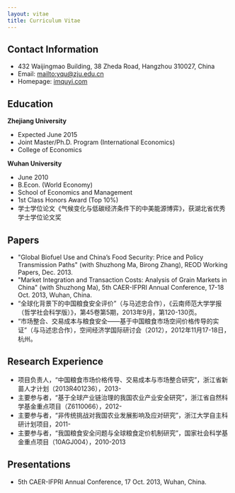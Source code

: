 ```yaml
---
layout: vitae
title: Curriculum Vitae
---
```


## Contact Information

- 432 Waijingmao Building, 38 Zheda Road, Hangzhou 310027, China
- Email: <mailto:yqu@zju.edu.cn>
- Homepage: [imquyi.com](http://imquyi.com/)

## Education

**Zhejiang University**

- Expected June 2015
- Joint Master/Ph.D. Program (International Economics)
- College of Economics

**Wuhan University**

- June 2010
- B.Econ. (World Economy)
- School of Economics and Management
- 1st Class Honors Award (Top 10%)
- 学士学位论文《气候变化与低碳经济条件下的中美能源博弈》，获湖北省优秀学士学位论文奖

## Papers


- "Global Biofuel Use and China’s Food Security: Price and Policy Transmission Paths" (with Shuzhong Ma, Birong Zhang), REOD Working Papers, Dec. 2013.
- "Market Integration and Transaction Costs: Analysis of Grain Markets in China" (with Shuzhong Ma), 5th CAER-IFPRI Annual Conference, 17-18 Oct. 2013, Wuhan, China.
- “全球化背景下的中国粮食安全评价”（与马述忠合作），《云南师范大学学报（哲学社会科学版）》，第45卷第5期，2013年9月，第120-130页。
- “市场整合、交易成本与粮食安全——基于中国粮食市场空间价格传导的实证”（与马述忠合作），空间经济学国际研讨会（2012），2012年11月17-18日，杭州。

<!--

## Books

- 《中国粮食安全与全球粮食定价权——基于产业链视角的分析》（与马述忠、王军合著），XX：XX出版社，yyyy年

## Book Sections

- “基于开放视角推进区域现代化建设的政策建议”，见：马述忠等，《物质富裕与现代化浙江——基于区域开放视角》，XX：XX出版社，yyyy年：pp-pp

-->

## Research Experience

- 项目负责人，“中国粮食市场价格传导、交易成本与市场整合研究”，浙江省新苗人才计划（2013R401236），2013-
- 主要参与者，“基于全球产业链治理的我国农业产业安全研究”，浙江省自然科学基金重点项目（Z6110066），2012-
- 主要参与者，“非传统挑战对我国农业发展影响及应对研究”，浙江大学自主科研计划项目，2011-
- 主要参与者，“我国粮食安全问题与全球粮食定价机制研究”，国家社会科学基金重点项目（10AGJ004），2010-2013

## Presentations

- 5th CAER-IFPRI Annual Conference, 17 Oct. 2013, Wuhan, China.